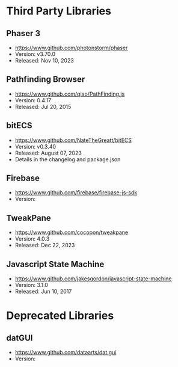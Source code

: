 # Third Party Libraries

## Phaser 3
- https://www.github.com/photonstorm/phaser
- Version: v3.70.0
- Released: Nov 10, 2023

## Pathfinding Browser
- https://www.github.com/qiao/PathFinding.js
- Version: 0.4.17
- Released: Jul 20, 2015

## bitECS
- https://www.github.com/NateTheGreatt/bitECS
- Version: v0.3.40
- Released: August 07, 2023
- Details in the changelog and package.json

## Firebase
- https://www.github.com/firebase/firebase-js-sdk
- Version: 

## TweakPane
- https://www.github.com/cocopon/tweakpane
- Version: 4.0.3
- Released: Dec 22, 2023

## Javascript State Machine
- https://www.github.com/jakesgordon/javascript-state-machine
- Version: 3.1.0
- Released: Jun 10, 2017

# Deprecated Libraries

## datGUI
- https://www.github.com/dataarts/dat.gui
- Version: 

